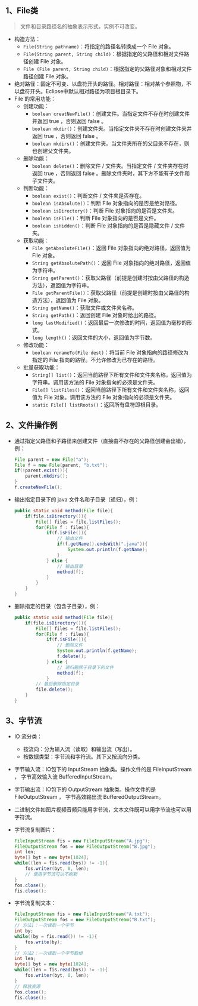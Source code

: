 ## 1、File类

> 文件和目录路径名的抽象表示形式，实例不可改变。

- 构造方法：
  - `File(String pathname)`：将指定的路径名转换成一个 File 对象。
  - `File(String parent, String child)`：根据指定的父路径和相对文件路径创建 File 对象。
  - `File (File parent, String child)`：根据指定的父路径对象和相对文件路径创建 File 对象。
- 绝对路径：固定不可变、以盘符开头的路径。相对路径：相对某个参照物，不以盘符开头。Eclipse中默认相对路径为项目根目录下。
- File 的常用功能：
  - 创建功能：
    - `boolean creatNewFile()`：创建文件。当指定文件不存在时创建文件并返回 true ，否则返回 false 。
    - `boolean mkdir()`：创建文件夹。当指定文件夹不存在时创建文件夹并返回 true ，否则返回 false 。
    - `boolean mkdirs()`：创建文件夹。当文件夹所在的父目录不存在，则也创建父文件夹。
  - 删除功能：
    - `boolean delete()`：删除文件 / 文件夹。当指定文件 / 文件夹存在时返回 true ，否则返回 false 。删除文件夹时，其下方不能有子文件和子文件夹。
  - 判断功能：
    - `boolean exist()`：判断文件 / 文件夹是否存在。
    - `boolean isAbsolute()`：判断 File 对象指向的是否是绝对路径。
    - `boolean isDirectory()`：判断 File 对象指向的是否是文件夹。
    - `boolean isFile()`：判断 File 对象指向的是否是文件。
    - `boolean isHidden()`：判断 File 对象指向的是否是隐藏文件 / 文件夹。
  - 获取功能：
    - `File getAbsoluteFile()`：返回 File 对象指向的绝对路径，返回值为 File 对象。
    - `String getAbsolutePath()`：返回 File 对象指向的绝对路径，返回值为字符串。
    - `String getParent()`：获取父路径（前提是创建时按由父路径的构造方法），返回值为字符串。
    - `File getParentFile()`：获取父路径（前提是创建时按由父路径的构造方法），返回值为 File 对象。
    - `String getName()`：获取文件或文件夹名称。
    - `String getPath()`：返回创建 File 对象时给出的路径。
    - `long lastModified()`：返回最后一次修改的时间，返回值为毫秒的形式。
    - `long length()`：返回文件的大小，返回值为字节数。
  - 修改功能：
    - `boolean renameTo(File dest)`：将当前 File 对象指向的路径修改为指定的 File 指向的路径。不允许修改为已存在的路径。
  - 批量获取功能：
    - `String[] list()`：返回当前路径下所有文件和文件夹名称，返回值为字符串。调用该方法的 File 对象指向的必须是文件夹。
    - `File[] listFiles()`：返回当前路径下所有文件和文件夹名称，返回值为 File 对象。调用该方法的 File 对象指向的必须是文件夹。
    - `static File[] listRoots()`：返回所有盘符即根目录。

## 2、文件操作例

- 通过指定父路径和子路径来创建文件（直接由不存在的父路径创建会出错），例：

  ```java
  File parent = new File("a");
  File f = new File(parent, "b.txt");
  if(!parent.exist()){
      parent.mkdirs();
  }
  f.createNewFile();
  ```

- 输出指定目录下的 java 文件名和子目录（递归），例：

  ```java
  public static void method(File file){
      if(file.isDirectory()){
          File[] files = file.listFiles();
          for(File f : files){
              if(f.isFile()){
                  // 输出文件
                  if(f.getName().endsWith(".java")){
                      System.out.println(f.getName);
                  }
              } else {
                  // 输出目录
                  method(f);
              }
          }
      }
  }
  ```

- 删除指定的目录（包含子目录），例：

  ```java
  public static void method(File file){
      if(file.isDirectory()){
          File[] files = file.listFiles();
          for(File f : files){
              if(f.isFile()){
                  // 删除文件
                  System.out.println(f.getName);
                  f.delete();
              } else {
                  // 递归删除子目录下的文件
                  method(f);
              }
          // 最后删除指定目录
          file.delete();
      }
  }
  ```

## 3、字节流

- IO 流分类：

  - 按流向：分为输入流（读取）和输出流（写出）。
  - 按数据类型：字节流和字符流。其下又按流向分类。

- 字节输入流：IO包下的 InputStream 抽象类。操作文件的是 FileInputStream ， 字节高效输入流 BufferedInputStream。

- 字节输出流：IO包下的 OutputStream 抽象类。操作文件的是 FileOutputStream ， 字节高效输出流 BufferedOutputStream。

- 二进制文件如图片视频音频只能用字节流，文本文件既可以用字节流也可以用字符流。

- 字节流复制图片：

  ```java
  FileInputStream fis = new FileInputStream("A.jpg");
  FileOutputStream fos = new FileOutputStream("B.jpg");
  int len;
  byte[] byt = new byte[1024];
  while((len = fis.read(bys)) != -1){
      fos.writer(byt, 0, len);
      // 使用字节流可以不刷新
  }
  fos.close();
  fis.close();
  ```

- 字节流复制文本：

  ```java
  FileInputStream fis = new FileInputStream("A.txt");
  FileOutputStream fos = new FileOutputStream("B.txt");
  // 方法1：一次读取一个字节
  int by;
  while((by = fis.read()) != -1){
      fos.write(by);
  }
  // 方法2：一次读取一个字节数组
  int len;
  byte[] byt = new byte[1024];
  while((len = fis.read(bys)) != -1){
      fos.writer(byt, 0, len);
  }
  // 释放资源
  fos.close();
  fis.close();
  ```

  

 